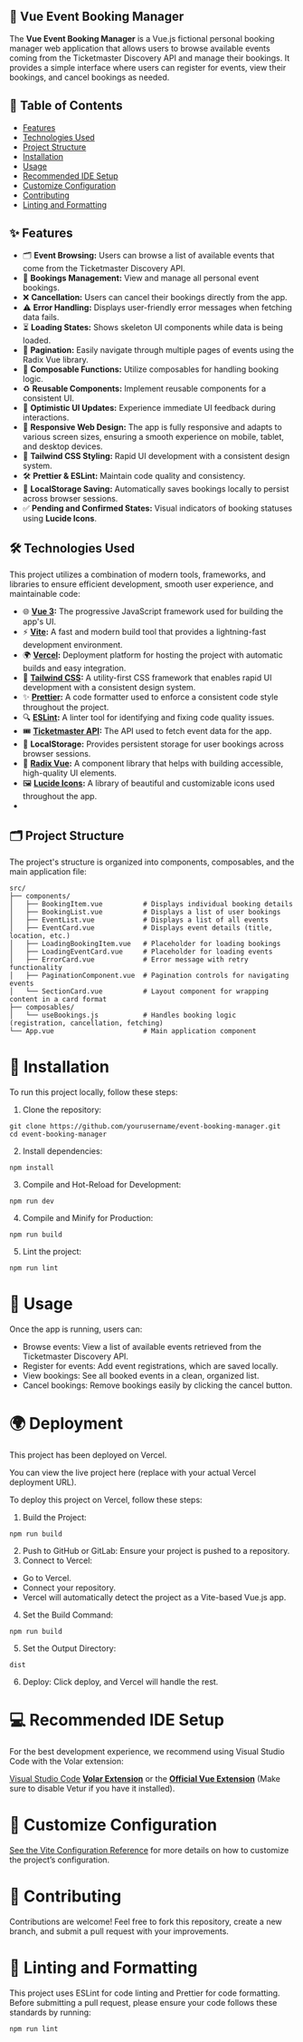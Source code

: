 ## 📅 Vue Event Booking Manager

The **Vue Event Booking Manager** is a Vue.js fictional personal booking manager web application that allows users to browse available events coming from the Ticketmaster Discovery API and manage their bookings. It provides a simple interface where users can register for events, view their bookings, and cancel bookings as needed.

## 📖 Table of Contents

- [Features](#features)
- [Technologies Used](#technologies-used)
- [Project Structure](#project-structure)
- [Installation](#installation)
- [Usage](#usage)
- [Recommended IDE Setup](#recommended-ide-setup)
- [Customize Configuration](#customize-configuration)
- [Contributing](#contributing)
- [Linting and Formatting](#linting-and-formatting)

## ✨ Features

- 🗂️ **Event Browsing:** Users can browse a list of available events that come from the Ticketmaster Discovery API.
- 📝 **Bookings Management:** View and manage all personal event bookings.
- ❌ **Cancellation:** Users can cancel their bookings directly from the app.
- ⚠️ **Error Handling:** Displays user-friendly error messages when fetching data fails.
- ⏳ **Loading States:** Shows skeleton UI components while data is being loaded.
- 📄 **Pagination:** Easily navigate through multiple pages of events using the Radix Vue library.
- 🔧 **Composable Functions:** Utilize composables for handling booking logic.
- ♻️ **Reusable Components:** Implement reusable components for a consistent UI.
- 🚀 **Optimistic UI Updates:** Experience immediate UI feedback during interactions.
- 📱 **Responsive Web Design:** The app is fully responsive and adapts to various screen sizes, ensuring a smooth experience on mobile, tablet, and desktop devices.
- 🎨 **Tailwind CSS Styling:** Rapid UI development with a consistent design system.
- 🛠️ **Prettier & ESLint:** Maintain code quality and consistency.
- 💾 **LocalStorage Saving:** Automatically saves bookings locally to persist across browser sessions.
- ✅ **Pending and Confirmed States:** Visual indicators of booking statuses using **Lucide Icons**.

## 🛠️ Technologies Used

This project utilizes a combination of modern tools, frameworks, and libraries to ensure efficient development, smooth user experience, and maintainable code:

- 🌐 **[Vue 3](https://vuejs.org/):** The progressive JavaScript framework used for building the app's UI.
- ⚡ **[Vite](https://vitejs.dev/):** A fast and modern build tool that provides a lightning-fast development environment.
- 🌍 **[Vercel](https://vercel.com/):** Deployment platform for hosting the project with automatic builds and easy integration.
- 🎨 **[Tailwind CSS](https://tailwindcss.com/):** A utility-first CSS framework that enables rapid UI development with a consistent design system.
- ✨ **[Prettier](https://prettier.io/):** A code formatter used to enforce a consistent code style throughout the project.
- 🔍 **[ESLint](https://eslint.org/):** A linter tool for identifying and fixing code quality issues.
- 🎟️ **[Ticketmaster API](https://developer.ticketmaster.com/):** The API used to fetch event data for the app.
- 💾 **LocalStorage:** Provides persistent storage for user bookings across browser sessions.
- 🧩 **[Radix Vue](https://radix-vue.com/):** A component library that helps with building accessible, high-quality UI elements.
- 🖼️ **[Lucide Icons](https://lucide.dev/):** A library of beautiful and customizable icons used throughout the app.
- 
## 🗂️ Project Structure

The project's structure is organized into components, composables, and the main application file:

```plaintext
src/
├── components/
│   ├── BookingItem.vue          # Displays individual booking details
│   ├── BookingList.vue          # Displays a list of user bookings
│   ├── EventList.vue            # Displays a list of all events
│   ├── EventCard.vue            # Displays event details (title, location, etc.)
│   ├── LoadingBookingItem.vue   # Placeholder for loading bookings
│   ├── LoadingEventCard.vue     # Placeholder for loading events
│   ├── ErrorCard.vue            # Error message with retry functionality
│   ├── PaginationComponent.vue  # Pagination controls for navigating events
│   └── SectionCard.vue          # Layout component for wrapping content in a card format
├── composables/
│   └── useBookings.js           # Handles booking logic (registration, cancellation, fetching)
└── App.vue                      # Main application component
```

# 🚀 Installation

To run this project locally, follow these steps:

1.	Clone the repository:
```ssh
git clone https://github.com/yourusername/event-booking-manager.git
cd event-booking-manager
```

2.	Install dependencies:
```ssh
npm install
```

3.	Compile and Hot-Reload for Development:
```ssh
npm run dev
```

4.	Compile and Minify for Production:
```ssh
npm run build
```

5.	Lint the project:
```ssh
npm run lint
```


# 🎯 Usage

Once the app is running, users can:

- Browse events: View a list of available events retrieved from the Ticketmaster Discovery API.
- Register for events: Add event registrations, which are saved locally.
- View bookings: See all booked events in a clean, organized list.
- Cancel bookings: Remove bookings easily by clicking the cancel button.

# 🌍 Deployment

This project has been deployed on Vercel.

You can view the live project here (replace with your actual Vercel deployment URL).

To deploy this project on Vercel, follow these steps:

1.	Build the Project:
```ssh
npm run build
```
2.	Push to GitHub or GitLab: Ensure your project is pushed to a repository.
3.	Connect to Vercel:
- Go to Vercel.
- Connect your repository.
- Vercel will automatically detect the project as a Vite-based Vue.js app.
4.	Set the Build Command:
```ssh
npm run build
```

5.	Set the Output Directory:
```ssh
dist
```
6.	Deploy: Click deploy, and Vercel will handle the rest.

# 💻 Recommended IDE Setup

For the best development experience, we recommend using Visual Studio Code with the Volar extension:

[Visual Studio Code](https://code.visualstudio.com/)
**[Volar Extension](https://marketplace.visualstudio.com/items?itemName=Vue.volar)** or the **[Official Vue Extension](https://marketplace.visualstudio.com/items?itemName=Vue.vscode-typescript-vue-plugin)** (Make sure to disable Vetur if you have it installed).

# 🔧 Customize Configuration

[See the Vite Configuration Reference](https://vitejs.dev/config/) for more details on how to customize the project’s configuration.

# 🤝 Contributing

Contributions are welcome! Feel free to fork this repository, create a new branch, and submit a pull request with your improvements.

# 🧹 Linting and Formatting

This project uses ESLint for code linting and Prettier for code formatting. Before submitting a pull request, please ensure your code follows these standards by running:
```ssh
npm run lint
```
